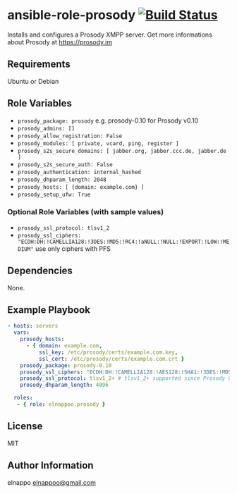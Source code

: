 # ansible-role-prosody [![Build Status](https://travis-ci.org/elnappo/ansible-role-prosody.svg?branch=master)](https://travis-ci.org/elnappo/ansible-role-prosody)

Installs and configures a Prosody XMPP server. Get more informations about Prosody at https://prosody.im

## Requirements
Ubuntu or Debian

## Role Variables
* `prosody_package: prosody` e.g. prosody-0.10 for Prosody v0.10
* `prosody_admins: []`
* `prosody_allow_registration: False`
* `prosody_modules: [ private, vcard, ping, register ]`
* `prosody_s2s_secure_domains: [ jabber.org, jabber.ccc.de, jabber.de ]`
* `prosody_s2s_secure_auth: False`
* `prosody_authentication: internal_hashed`
* `prosody_dhparam_length: 2048`
* `prosody_hosts: [ {domain: example.com} ]`
* `prosody_setup_ufw: True`

### Optional Role Variables (with sample values)
* `prosody_ssl_protocol: tlsv1_2`
* `prosody_ssl_ciphers: "ECDH:DH:!CAMELLIA128:!3DES:!MD5:!RC4:!aNULL:!NULL:!EXPORT:!LOW:!MEDIUM"` use only ciphers with PFS

## Dependencies
None.

## Example Playbook

```yaml
- hosts: servers
  vars:
    prosody_hosts:
      - { domain: example.com,
          ssl_key: /etc/prosody/certs/example.com.key,
          ssl_cert: /etc/prosody/certs/example.com.crt }
    prosody_package: prosody-0.10
    prosody_ssl_ciphers: "ECDH:DH:!CAMELLIA128:!AES128:!SHA1:!3DES:!MD5:!RC4:!aNULL:!NULL:!EXPORT:!LOW:!MEDIUM"
    prosody_ssl_protocol: tlsv1_2+ # tlsv1_2+ supported since Prosody 0.10
    prosody_dhparam_length: 4096

  roles:
   - { role: elnappoo.prosody }
```

## License

MIT

## Author Information

elnappo <elnappoo@gmail.com>
